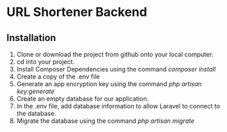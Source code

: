 # URL Shortener Backend

## Installation

1. Clone or download the project from github onto your local computer.
2. cd into your project.
3. Install Composer Dependencies using the command *composer install*
4. Create a copy of the .env file 
5. Generate an app encryption key using the command *php artisan key:generate*
6. Create an empty database for our application.
7. In the .env file, add database information to allow Laravel to connect to the database.
8. Migrate the database using the command *php artisan migrate*
